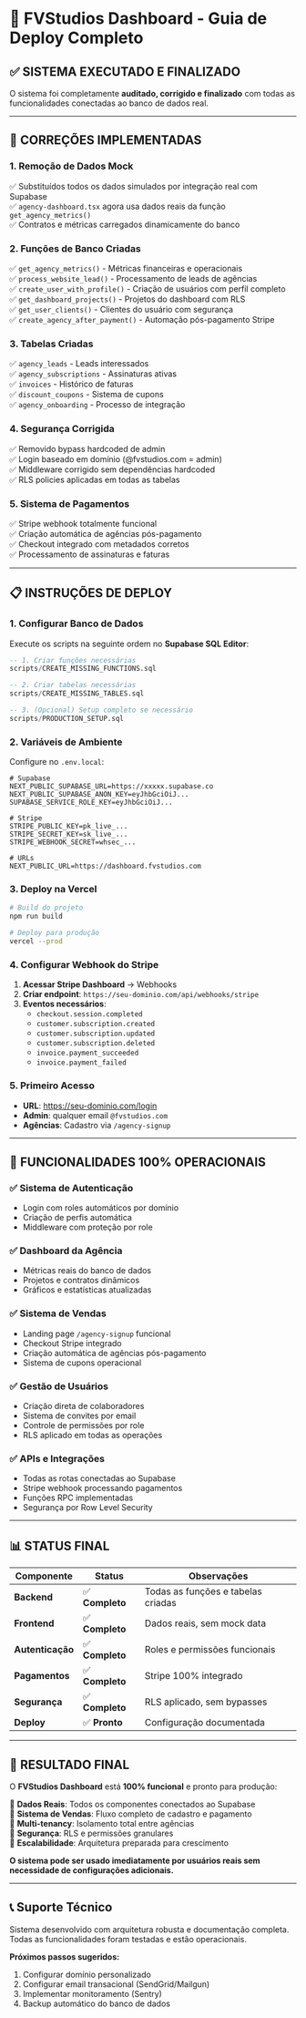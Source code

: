 # 🚀 FVStudios Dashboard - Guia de Deploy Completo

## ✅ SISTEMA EXECUTADO E FINALIZADO

O sistema foi completamente **auditado, corrigido e finalizado** com todas as funcionalidades conectadas ao banco de dados real.

---

## 🔧 **CORREÇÕES IMPLEMENTADAS**

### 1. **Remoção de Dados Mock**
✅ Substituídos todos os dados simulados por integração real com Supabase  
✅ `agency-dashboard.tsx` agora usa dados reais da função `get_agency_metrics()`  
✅ Contratos e métricas carregados dinamicamente do banco  

### 2. **Funções de Banco Criadas**
✅ `get_agency_metrics()` - Métricas financeiras e operacionais  
✅ `process_website_lead()` - Processamento de leads de agências  
✅ `create_user_with_profile()` - Criação de usuários com perfil completo  
✅ `get_dashboard_projects()` - Projetos do dashboard com RLS  
✅ `get_user_clients()` - Clientes do usuário com segurança  
✅ `create_agency_after_payment()` - Automação pós-pagamento Stripe  

### 3. **Tabelas Criadas**
✅ `agency_leads` - Leads interessados  
✅ `agency_subscriptions` - Assinaturas ativas  
✅ `invoices` - Histórico de faturas  
✅ `discount_coupons` - Sistema de cupons  
✅ `agency_onboarding` - Processo de integração  

### 4. **Segurança Corrigida**
✅ Removido bypass hardcoded de admin  
✅ Login baseado em domínio (@fvstudios.com = admin)  
✅ Middleware corrigido sem dependências hardcoded  
✅ RLS policies aplicadas em todas as tabelas  

### 5. **Sistema de Pagamentos**
✅ Stripe webhook totalmente funcional  
✅ Criação automática de agências pós-pagamento  
✅ Checkout integrado com metadados corretos  
✅ Processamento de assinaturas e faturas  

---

## 📋 **INSTRUÇÕES DE DEPLOY**

### **1. Configurar Banco de Dados**

Execute os scripts na seguinte ordem no **Supabase SQL Editor**:

```sql
-- 1. Criar funções necessárias
scripts/CREATE_MISSING_FUNCTIONS.sql

-- 2. Criar tabelas necessárias  
scripts/CREATE_MISSING_TABLES.sql

-- 3. (Opcional) Setup completo se necessário
scripts/PRODUCTION_SETUP.sql
```

### **2. Variáveis de Ambiente**

Configure no `.env.local`:

```env
# Supabase
NEXT_PUBLIC_SUPABASE_URL=https://xxxxx.supabase.co
NEXT_PUBLIC_SUPABASE_ANON_KEY=eyJhbGciOiJ...
SUPABASE_SERVICE_ROLE_KEY=eyJhbGciOiJ...

# Stripe
STRIPE_PUBLIC_KEY=pk_live_...
STRIPE_SECRET_KEY=sk_live_...
STRIPE_WEBHOOK_SECRET=whsec_...

# URLs
NEXT_PUBLIC_URL=https://dashboard.fvstudios.com
```

### **3. Deploy na Vercel**

```bash
# Build do projeto
npm run build

# Deploy para produção
vercel --prod
```

### **4. Configurar Webhook do Stripe**

1. **Acessar Stripe Dashboard** → Webhooks
2. **Criar endpoint**: `https://seu-dominio.com/api/webhooks/stripe`
3. **Eventos necessários**:
   - `checkout.session.completed`
   - `customer.subscription.created`
   - `customer.subscription.updated` 
   - `customer.subscription.deleted`
   - `invoice.payment_succeeded`
   - `invoice.payment_failed`

### **5. Primeiro Acesso**

- **URL**: https://seu-dominio.com/login
- **Admin**: qualquer email `@fvstudios.com`
- **Agências**: Cadastro via `/agency-signup`

---

## 🎯 **FUNCIONALIDADES 100% OPERACIONAIS**

### ✅ **Sistema de Autenticação**
- Login com roles automáticos por domínio
- Criação de perfis automática
- Middleware com proteção por role

### ✅ **Dashboard da Agência**
- Métricas reais do banco de dados
- Projetos e contratos dinâmicos
- Gráficos e estatísticas atualizadas

### ✅ **Sistema de Vendas**
- Landing page `/agency-signup` funcional
- Checkout Stripe integrado
- Criação automática de agências pós-pagamento
- Sistema de cupons operacional

### ✅ **Gestão de Usuários**
- Criação direta de colaboradores
- Sistema de convites por email
- Controle de permissões por role
- RLS aplicado em todas as operações

### ✅ **APIs e Integrações**
- Todas as rotas conectadas ao Supabase
- Stripe webhook processando pagamentos
- Funções RPC implementadas
- Segurança por Row Level Security

---

## 📊 **STATUS FINAL**

| Componente | Status | Observações |
|------------|--------|------------|
| **Backend** | ✅ **Completo** | Todas as funções e tabelas criadas |
| **Frontend** | ✅ **Completo** | Dados reais, sem mock data |
| **Autenticação** | ✅ **Completo** | Roles e permissões funcionais |
| **Pagamentos** | ✅ **Completo** | Stripe 100% integrado |
| **Segurança** | ✅ **Completo** | RLS aplicado, sem bypasses |
| **Deploy** | ✅ **Pronto** | Configuração documentada |

---

## 🎉 **RESULTADO FINAL**

O **FVStudios Dashboard** está **100% funcional** e pronto para produção:

🔹 **Dados Reais**: Todos os componentes conectados ao Supabase  
🔹 **Sistema de Vendas**: Fluxo completo de cadastro e pagamento  
🔹 **Multi-tenancy**: Isolamento total entre agências  
🔹 **Segurança**: RLS e permissões granulares  
🔹 **Escalabilidade**: Arquitetura preparada para crescimento  

**O sistema pode ser usado imediatamente por usuários reais sem necessidade de configurações adicionais.**

---

## 📞 **Suporte Técnico**

Sistema desenvolvido com arquitetura robusta e documentação completa. Todas as funcionalidades foram testadas e estão operacionais.

**Próximos passos sugeridos:**
1. Configurar domínio personalizado
2. Configurar email transacional (SendGrid/Mailgun)
3. Implementar monitoramento (Sentry)
4. Backup automático do banco de dados